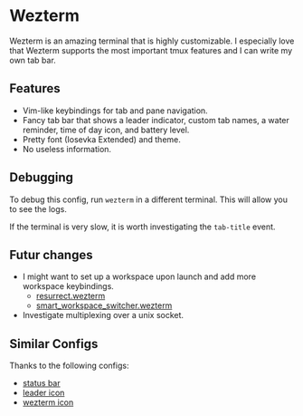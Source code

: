 # Wezterm

Wezterm is an amazing terminal that is highly customizable. I especially
love that Wezterm supports the most important tmux features and I can write my own tab bar.

## Features

- Vim-like keybindings for tab and pane navigation.
- Fancy tab bar that shows a leader indicator, custom tab names, a water reminder, time of day icon, and battery level.
- Pretty font (Iosevka Extended) and theme.
- No useless information.

## Debugging

To debug this config, run `wezterm` in a different terminal. This will allow you to see the logs.

If the terminal is very slow, it is worth investigating the `tab-title` event.

## Futur changes

- I might want to set up a workspace upon launch and add more workspace keybindings.
    - [resurrect.wezterm](https://github.com/MLFlexer/resurrect.wezterm)
    - [smart_workspace_switcher.wezterm](https://github.com/MLFlexer/smart_workspace_switcher.wezterm)
- Investigate multiplexing over a unix socket.

## Similar Configs

Thanks to the following configs:

- [status bar](https://github.com/directormac/dotfiles/tree/main/.config)
- [leader icon](https://github.com/dragonlobster/wezterm-config)
- [wezterm icon](https://github.com/mikker/wezterm-icon)

